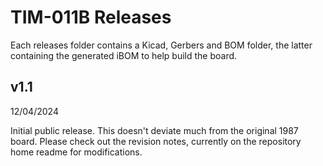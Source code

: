 # TIM-011B Releases

Each releases folder contains a Kicad, Gerbers and BOM folder, the latter containing the generated iBOM to help build the board.

## v1.1

12/04/2024

Initial public release. This doesn't deviate much from the original 1987 board. Please check out the revision notes, currently on the repository home readme for modifications.